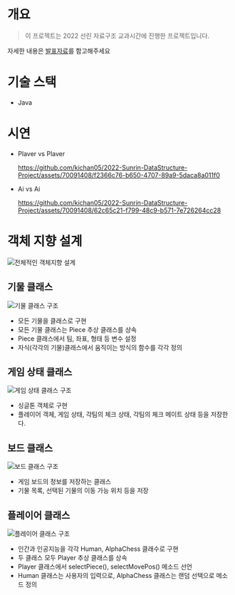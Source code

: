 # 개요
> 이 프로젝트는 2022 선린 자료구조 교과시간에 진행한 프로젝트입니다.

자세한 내용은 [발표자료](https://drive.google.com/file/d/1OiGBiA-CBR-pkCk_im2QG75xILhTpE_p/view?usp=sharing)를 함고해주세요

# 기술 스택
- Java

# 시연
- Plaver vs Plaver
  
  https://github.com/kichan05/2022-Sunrin-DataStructure-Project/assets/70091408/f2366c76-b650-4707-89a9-5daca8a011f0
  
- Ai vs Ai
  
  https://github.com/kichan05/2022-Sunrin-DataStructure-Project/assets/70091408/62c65c21-f799-48c9-b571-7e726264cc28

# 객체 지향 설계

![전체적인 객체지향 설계](https://github.com/kichan05/2022-Sunrin-DataStructure-Project/assets/70091408/81401c1c-9505-4cab-b9f3-848e6b26cb2b)

## 기물 클래스 

![기물 클래스 구조](https://github.com/kichan05/2022-Sunrin-DataStructure-Project/assets/70091408/41044925-220a-4b85-94c8-804499837f96)

- 모든 기물을 클래스로 구현
- 모든 기물 클래스는 Piece 추상 클래스를 상속
- Piece 클래스에서 팀, 좌표, 형태 등 변수 설정
- 자식(각각의 기물)클래스에서 움직이는 방식의 함수를 각각 정의

## 게임 상태 클래스

![게임 상태 클래스 구조](https://github.com/kichan05/2022-Sunrin-DataStructure-Project/assets/70091408/bc671635-efb3-4596-a2e3-4950bc232020)

- 싱글톤 객체로 구현
- 플레이어 객체, 게임 상태, 각팀의 체크 상태, 각팀의 체크 메이트 상태
등을 저장한다.

## 보드 클래스
![보드 클래스 구조](https://github.com/kichan05/2022-Sunrin-DataStructure-Project/assets/70091408/6fac567b-bc2e-455d-84ea-a5933f427ce8)

- 게임 보드의 정보를 저장하는 클래스
- 기물 목록, 선택된 기물의 이동 가능 위치 등을 저장

## 플레이어 클래스

![플레이어 클래스 구조](https://github.com/kichan05/2022-Sunrin-DataStructure-Project/assets/70091408/9340f142-b71c-4431-8b6c-9ef26439e1db)

- 인간과 인공지능을 각각 Human, AlphaChess 클래수로 구현
- 두 클래스 모두 Player 추상 클래스를 상속
- Player 클래스에서 selectPiece(), selectMovePos() 메소드 선언
- Human 클래스는 사용자의 입력으로, AlphaChess 클래스는 랜덤 선택으로 메소드 정의
